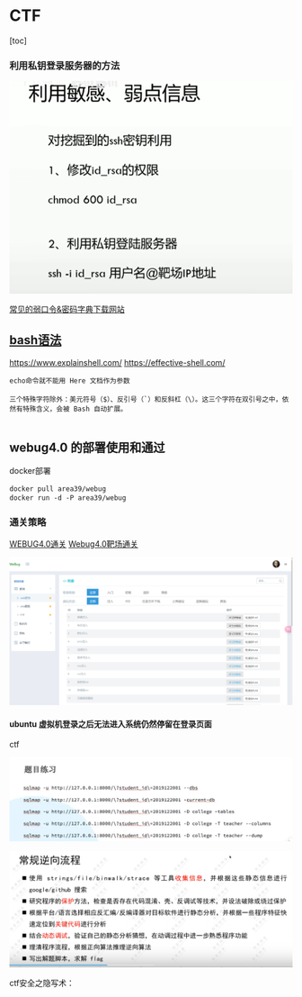 # CTF 
[toc]
### 利用私钥登录服务器的方法

![Alt text](image-10.png)


[常见的弱口令&密码字典下载网站](https://zhuanlan.zhihu.com/p/635466179)




## [bash语法](https://wangdoc.com/bash/grammar)
https://www.explainshell.com/
https://effective-shell.com/

```
echo命令就不能用 Here 文档作为参数

三个特殊字符除外：美元符号（$）、反引号（`）和反斜杠（\）。这三个字符在双引号之中，依然有特殊含义，会被 Bash 自动扩展。


```

## webug4.0 的部署使用和通过

docker部署
```
docker pull area39/webug
docker run -d -P area39/webug
```

### 通关策略
[WEBUG4.0通关](https://cloud.tencent.com/developer/article/2005900)
[Webug4.0靶场通关](https://xz.aliyun.com/t/12126)

![webug weblog](image.png)





#### ubuntu 虚拟机登录之后无法进入系统仍然停留在登录页面







ctf

![Alt sqlmap的常见使用命令行](image-12.png)


![Alt 逆向的常见流程](image-13.png)

ctf安全之隐写术：


